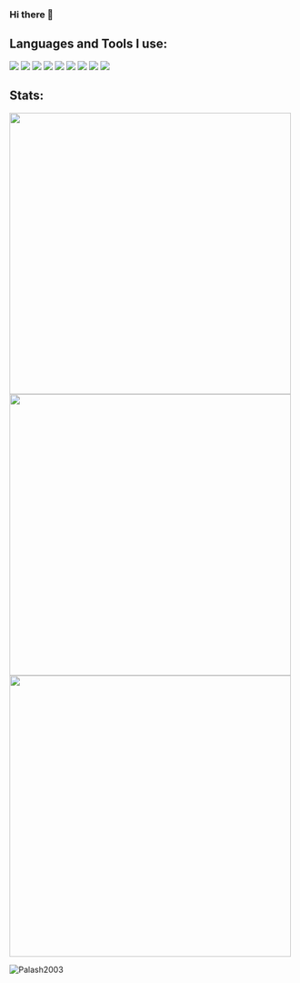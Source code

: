 ### Hi there 👋

<!--
**Palash2003/Palash2003** is a ✨ _special_ ✨ repository because its `README.md` (this file) appears on your GitHub profile.

Here are some ideas to get you started:

- 🔭 I’m currently working on Backend of flutter
- 🌱 I’m currently learning Appdev using Flutter and dart
- 👯 I’m looking to collaborate on Appdev
- 🤔 I’m looking for help with backend and DSA
- 💬 Ask me about frontend of flutter and valorant :P
- 📫 How to reach me: palash.ag2003@gmail.com or discord-- Maze#9722
- 😄 Pronouns: He/Him
- ⚡ Fun fact: I watch anime and play games :D
-->

## Languages and Tools I use:

<img src="https://img.icons8.com/color/48/000000/c-programming.png"/> <img src="https://img.icons8.com/color/48/000000/c-plus-plus-logo.png"/> <img src="https://img.icons8.com/color/48/000000/python--v1.png"/>
<img src="https://img.icons8.com/color/48/000000/flutter.png"/> <img src="https://img.icons8.com/color/48/000000/dart.png"/> <img src="https://img.icons8.com/color/48/000000/firebase.png"/> <img src="https://img.icons8.com/color/48/000000/git.png"/> <img src="https://img.icons8.com/fluency/48/000000/github.png"/> <img src="https://img.icons8.com/color/48/000000/visual-studio-code-2019.png"/> 

## Stats: 
<img width="495px" src="https://github-readme-stats.vercel.app/api?username=Palash2003&show_icons=true&theme=nightowl&hide_border=false&include_all_commits=true&hide_title=false" /> 
<img width="495px" src="https://github-readme-stats.vercel.app/api/top-langs/?username=Palash2003&layout=compact&theme=nightowl&hide_border=false&hide_title=true" />
<img width ="495px" src="https://github-readme-streak-stats.herokuapp.com/?user=Palash2003&theme=nightowl"/>

<p align="left" display="hidden"> <img src="https://komarev.com/ghpvc/?username=Palash2003" alt="Palash2003" /> </p>
